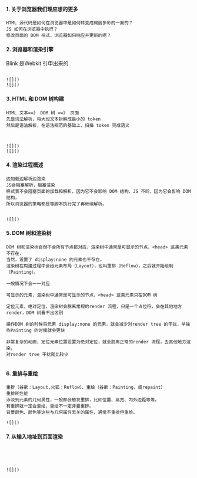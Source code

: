 #### 1.	关于浏览器我们理应想的更多
```
HTML 源代码是如何在浏览器中是如何转变成绚丽多彩的一面的？
JS 如何在浏览器中执行？
修改页面的 DOM 样式，浏览器如何响应并更新的呢？

```
#### 2.	浏览器和渲染引擎
Blink 是Webkit 引申出来的
```

![]()
![]()
```
#### 3.	HTML 和 DOM 树构建
```
HTML 文本==》 DOM 树 ==》 页面
先是词法解析，将大段文本拆解成最小的 token
然后是语法解析，在语法规范的基础上，扫描 token 完成语义



![]()
![]()
```
#### 4.	渲染过程概述
```
边加载边解析边渲染
JS会阻塞解析，阻塞渲染
样式表不会阻塞页面的加载和解析，因为它不会影响 DOM 结构，JS 不同，因为它会影响 DOM 结构，
所以浏览器的策略都是等脚本执行完了再继续解析。


![]()
```
#### 5.	DOM 树和渲染树
```
DOM 树和渲染树自然不会所有节点都对应，渲染树中通常是可显示的节点，<head> 这类元素不存在，
当然，设置了 display:none 的元素也不存在。
渲染树在构建过程中会给元素布局（Layout），也叫重排（Reflow），之后就开始绘制（Painting）。

一般情况下会一一对应

可显示的元素，渲染树中通常是可显示的节点，<head> 这类元素只在DOM 树

定位元素，绝对定位，渲染树会脱离常规的render 流程，只是一个占位符，会在其他地方render，DOM 树看不出区别

操作DOM 树的时候将元素 display:none 的元素，就会减少对render tree 的干扰，早操作Painting 的时候就会更快

非常复杂的动画，定位元素位置设置为绝对定位，就会脱离正常的render 流程，去其他地方渲染，
对render tree 干扰就比较少


```
#### 6.	重排与重绘
```
重排（谷歌：Layout,火狐：Reflow）、重绘（谷歌：Painting，或repaint）
重排耗性能
涉及到元素的几何属性，一般都会触发重排，比如位置、高宽、内外边距等等。
有重排就一定会重绘，重绘不一定非要重排。
背景颜色、颜色等这些与几何属性无关的属性，通常不重排但重绘。

![]()

```
#### 7.	从输入地址到页面渲染
```




![]()


```

